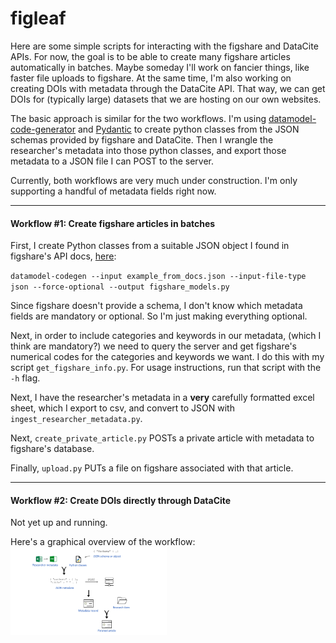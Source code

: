 # figleaf
Here are some simple scripts for interacting with the figshare and DataCite APIs. For now, the goal is to be able to create many figshare articles automatically in batches. Maybe someday I'll work on fancier things, like faster file uploads to figshare. At the same time, I'm also working on creating DOIs with metadata through the DataCite API. That way, we can get DOIs for (typically large) datasets that we are hosting on our own websites.

The basic approach is similar for the two workflows. I'm using [datamodel-code-generator](https://koxudaxi.github.io/datamodel-code-generator/) and [Pydantic](https://docs.pydantic.dev/latest/) to create python classes from the JSON schemas provided by figshare and DataCite. Then I wrangle the researcher's metadata into those python classes, and export those metadata to a JSON file I can POST to the server.

Currently, both workflows are very much under construction. I'm only supporting a handful of metadata fields right now.

___

#### Workflow #1: Create figshare articles in batches
First, I create Python classes from a suitable JSON object I found in figshare's API docs, [here](https://docs.figshare.com/#private_article_create):

`datamodel-codegen --input example_from_docs.json --input-file-type json --force-optional --output figshare_models.py`

Since figshare doesn't provide a schema, I don't know which metadata fields are mandatory or optional. So I'm just making everything optional. 

Next, in order to include categories and keywords in our metadata, (which I think are mandatory?) we need to query the server and get figshare's numerical codes for the categories and keywords we want. I do this with my script `get_figshare_info.py`. For usage instructions, run that script with the `-h` flag.

Next, I have the researcher's metadata in a **very** carefully formatted excel sheet, which I export to csv, and convert to JSON with `ingest_researcher_metadata.py`. 

Next, `create_private_article.py` POSTs a private article with metadata to figshare's database. 

Finally, `upload.py` PUTs a file on figshare associated with that article. 
___
#### Workflow #2: Create DOIs directly through DataCite
Not yet up and running.

Here's a graphical overview of the workflow:
<img
  src="figleaf_plan.png"
  style="display: inline-block; margin: 0 auto; max-width: 250px">

